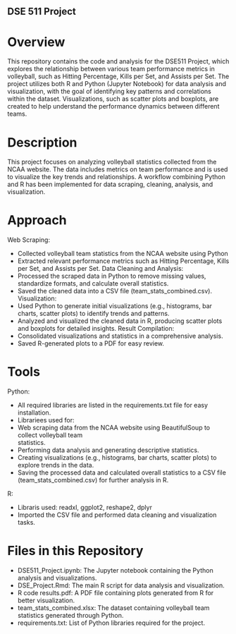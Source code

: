 ## DSE 511 Project
# Overview
This repository contains the code and analysis for the DSE511 Project, which explores the relationship between various team performance metrics in volleyball, such as Hitting Percentage, Kills per Set, and Assists per Set. The project utilizes both R and Python (Jupyter Notebook) for data analysis and visualization, with the goal of identifying key patterns and correlations within the dataset. Visualizations, such as scatter plots and boxplots, are created to help understand the performance dynamics between different teams. 

# Description
This project focuses on analyzing volleyball statistics collected from the NCAA website. The data includes metrics on team performance and is used to visualize the key trends and relationships. A workflow combining Python and R has been implemented for data scraping, cleaning, analysis, and visualization.

# Approach
Web Scraping:
- Collected volleyball team statistics from the NCAA website using Python
- Extracted relevant performance metrics such as Hitting Percentage, Kills per Set, and Assists per Set.
Data Cleaning and Analysis:
- Processed the scraped data in Python to remove missing values, standardize formats, and calculate overall statistics.
- Saved the cleaned data into a CSV file (team_stats_combined.csv).
Visualization:
- Used Python to generate initial visualizations (e.g., histograms, bar charts, scatter plots) to identify trends and patterns.
- Analyzed and visualized the cleaned data in R, producing scatter plots and boxplots for detailed insights.
Result Compilation:
- Consolidated visualizations and statistics in a comprehensive analysis.
- Saved R-generated plots to a PDF for easy review.
# Tools 
Python:
- All required libraries are listed in the requirements.txt file for easy installation. 
- Librariees used for:
- Web scraping data from the NCAA website using BeautifulSoup to collect volleyball team       
statistics.
- Performing data analysis and generating descriptive statistics.
- Creating visualizations (e.g., histograms, bar charts, scatter plots) to explore trends in   the data.
- Saving the processed data and calculated overall statistics to a CSV file (team_stats_combined.csv) for further analysis in R.

R: 
- Libraris used: readxl, ggplot2, reshape2, dplyr
- Imported the CSV file and performed data cleaning and visualization tasks.

# Files in this Repository
- DSE511_Project.ipynb: The Jupyter notebook containing the Python analysis and visualizations.
- DSE_Project.Rmd: The main R script for data analysis and visualization.
- R code results.pdf: A PDF file containing plots generated from R for better visualization.
- team_stats_combined.xlsx: The dataset containing volleyball team statistics generated through Python.
- requirements.txt: List of Python libraries required for the project.
